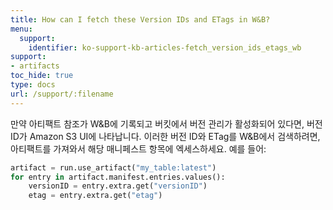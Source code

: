 ```yaml
---
title: How can I fetch these Version IDs and ETags in W&B?
menu:
  support:
    identifier: ko-support-kb-articles-fetch_version_ids_etags_wb
support:
- artifacts
toc_hide: true
type: docs
url: /support/:filename
---
```


만약 아티팩트 참조가 W&B에 기록되고 버킷에서 버전 관리가 활성화되어 있다면, 버전 ID가 Amazon S3 UI에 나타납니다. 이러한 버전 ID와 ETag를 W&B에서 검색하려면, 아티팩트를 가져와서 해당 매니페스트 항목에 엑세스하세요. 예를 들어:

```python
artifact = run.use_artifact("my_table:latest")
for entry in artifact.manifest.entries.values():
    versionID = entry.extra.get("versionID")
    etag = entry.extra.get("etag")
```
